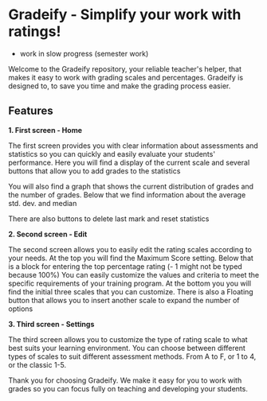 # Gradeify - Simplify your work with ratings! 
- work in slow progress (semester work)

Welcome to the Gradeify repository, your reliable teacher's helper,
that makes it easy to work with grading scales and percentages. Gradeify is designed to, 
to save you time and make the grading process easier.

## Features
**1. First screen - Home**

 The first screen provides you with clear information about assessments and statistics so you can quickly and easily evaluate your students' performance.
 Here you will find a display of the current scale and several buttons that allow you to add grades to the statistics

 You will also find a graph that shows the current distribution of grades and the number of grades.
 Below that we find information about the average std. dev. and median

 There are also buttons to delete last mark and reset statistics

 

**2. Second screen - Edit**

 The second screen allows you to easily edit the rating scales according to your needs.
 At the top you will find the Maximum Score setting. 
 Below that is a block for entering the top percentage rating                                                            (- 1 might not be typed because 100%)
 You can easily customize the values and criteria to meet the specific requirements of your training program.
 At the bottom you you will find the initial three scales that you can customize.
There is also a Floating button that allows you to insert another scale to expand the number of options


 

**3. Third screen - Settings**

 The third screen allows you to customize the type of rating scale to what best suits your learning environment.
 You can choose between different types of scales to suit different assessment methods. From A to F, or 1 to 4, or the classic 1-5.


 
 Thank you for choosing Gradeify. We make it easy for you to work with grades so you can focus fully on teaching and developing your students.


 

